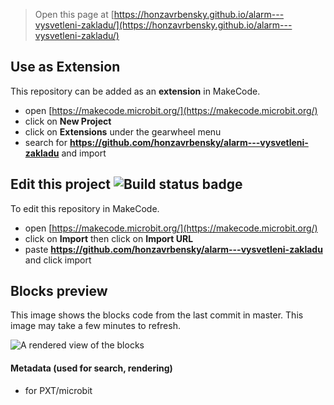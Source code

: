 
> Open this page at [https://honzavrbensky.github.io/alarm---vysvetleni-zakladu/](https://honzavrbensky.github.io/alarm---vysvetleni-zakladu/)

## Use as Extension

This repository can be added as an **extension** in MakeCode.

* open [https://makecode.microbit.org/](https://makecode.microbit.org/)
* click on **New Project**
* click on **Extensions** under the gearwheel menu
* search for **https://github.com/honzavrbensky/alarm---vysvetleni-zakladu** and import

## Edit this project ![Build status badge](https://github.com/honzavrbensky/alarm---vysvetleni-zakladu/workflows/MakeCode/badge.svg)

To edit this repository in MakeCode.

* open [https://makecode.microbit.org/](https://makecode.microbit.org/)
* click on **Import** then click on **Import URL**
* paste **https://github.com/honzavrbensky/alarm---vysvetleni-zakladu** and click import

## Blocks preview

This image shows the blocks code from the last commit in master.
This image may take a few minutes to refresh.

![A rendered view of the blocks](https://github.com/honzavrbensky/alarm---vysvetleni-zakladu/raw/master/.github/makecode/blocks.png)

#### Metadata (used for search, rendering)

* for PXT/microbit
<script src="https://makecode.com/gh-pages-embed.js"></script><script>makeCodeRender("{{ site.makecode.home_url }}", "{{ site.github.owner_name }}/{{ site.github.repository_name }}");</script>
